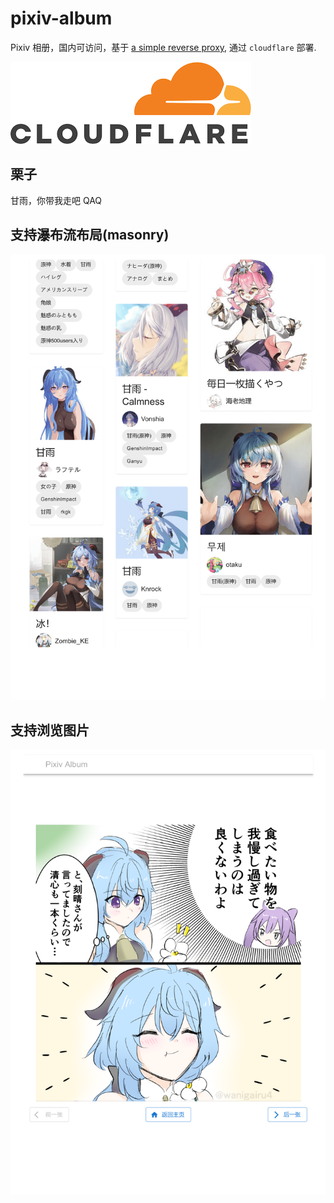 # pixiv-album
Pixiv 相册，国内可访问，基于 [a simple reverse proxy](https://github.com/Steins-Gate-rabomens/go-pixiv-proxy), 通过 `cloudflare` 部署.

![](images/cloudflare.png)

## 栗子
甘雨，你带我走吧 QAQ
## 支持瀑布流布局(masonry)
![](images/example_search.png)

## 支持浏览图片
![](images/example_browser.png)